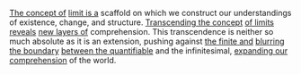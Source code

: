 

[The concept of](2/1/3/2/2/2/2/.Concept) [limit is a](1/2/1/1/2/3/1/3/.Limit) scaffold on which we construct our understandings of existence, change, and structure. [Transcending the concept](1/1/2/_Transcendence-of-Limit) [of limits reveals](1/2/1/1/2/3/1/3/.Limit) [new layers of](3/1/1/1/1/2/2/3/2/.Layered) comprehension. This transcendence is neither so much absolute as it is an extension, pushing against [the finite and](1/1/3/1/1/3/3/_Finite-Infinite) [blurring the boundary](1/1/2/2/3/.Boundary) [between the quantifiable](2/3/1/3/3/1/.Verification%20Principles) and the infinitesimal, [expanding our comprehension](2/2/3/2/2/2/.Understanding%20and%20Explanation) of the world.


